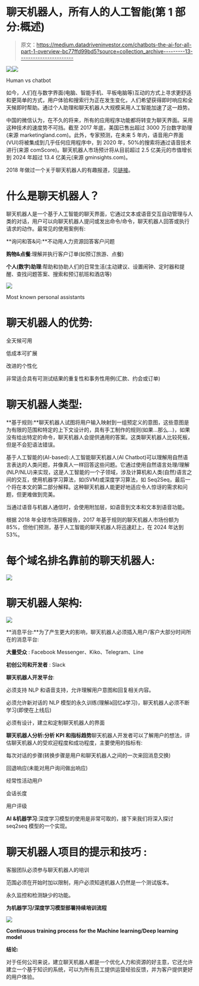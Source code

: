 # 聊天机器人，所有人的人工智能(第 1 部分:概述)

> 原文：<https://medium.datadriveninvestor.com/chatbots-the-ai-for-all-part-1-overview-bc77ffd99bd5?source=collection_archive---------13----------------------->

[![](img/36e8e9d5d3a8dec9ff40451498338954.png)](http://www.track.datadriveninvestor.com/1B9E)![](img/002c775ac8b8c16251e4119dcfea21f7.png)

Human vs chatbot

如今，人们在与数字界面(电脑、智能手机、平板电脑等)互动的方式上寻求更舒适和更简单的方式，用户体验和搜索行为正在发生变化，人们希望获得即时响应和全天候即时帮助。通过个人助理和聊天机器人大规模采用人工智能加速了这一趋势。

中国的微信认为，在不久的将来，所有的应用程序功能都将转变为聊天界面。采用这种技术的速度势不可挡。截至 2017 年底，美国已售出超过 3000 万台数字助理(来源 marketingland.com)。此外，专家预测，在未来 5 年内，语音用户界面(VUI)将被集成到几乎任何应用程序中，到 2020 年，50%的搜索将通过语音技术进行(来源 comScore)。聊天机器人市场预计将从目前超过 2.5 亿美元的市值增长到 2024 年超过 13.4 亿美元(来源 gminsights.com)。

2018 年做过一个关于聊天机器人的有趣报道，见[链接](https://www.drift.com/wp-content/uploads/2018/01/2018-state-of-chatbots-report.pdf)。

# **什么是聊天机器人？**

聊天机器人是一个基于人工智能的聊天界面，它通过文本或语音交互自动管理与人类的对话，用户可以向聊天机器人提问或发出命令/命令，聊天机器人回答或执行请求的动作。最常见的使用案例有:

**询问和答&问:**不动用人力资源回答客户问题

**购物&点餐**:理解并执行客户订单(如预订旅游、点餐)

**个人(数字)助理**:帮助和协助人们的日常生活(主动建议、设置闹钟、定时器和提醒、查找问题答案、搜索和预订航班和酒店等)

![](img/25f4c465c2ab63a4663bc8a5a7102216.png)

Most known personal assistants

# **聊天机器人的优势:**

全天候可用

低成本可扩展

改进的个性化

非常适合具有可测试结果的重复性和事务性用例(汇款、约会或订单)

# **聊天机器人类型:**

**基于规则:**聊天机器人试图将用户输入映射到一组预定义的意图，这些意图是为有限的范围和特定的上下文设计的，具有手工制作的规则(如果…那么…)，如果没有给出特定的命令，聊天机器人会提供通用的答案。这类聊天机器人比较死板，但是不会犯语法错误。

基于人工智能的(AI-based):人工智能聊天机器人(AI Chatbot)可以理解用自然语言表达的人类问题，并像真人一样回答这些问题。它通过使用自然语言处理/理解(NLP/NLU)来实现，这是人工智能的一个子领域，涉及计算机和人类(自然)语言之间的交互，使用机器学习算法，如(SVM)或深度学习算法，如 Seq2Seq，最后一个将在本文的第二部分解释。这种聊天机器人能更好地适应令人惊讶的需求和问题，但更难做到完美。

当通过语音与机器人通信时，会使用附加层，如语音到文本和文本到语音功能。

根据 2018 年全球市场洞察报告，2017 年基于规则的聊天机器人市场份额为 85%，但他们预测，基于人工智能的聊天机器人将迅速赶上，在 2024 年达到 53%。

# **每个域名排名靠前的聊天机器人:**

![](img/3c4f0fc8fb38766709e5a311f2887757.png)

# **聊天机器人架构:**

![](img/702494de0ec9fe7aa8afae56fca0f552.png)

**消息平台:**为了产生更大的影响，聊天机器人必须插入用户/客户大部分时间所在的消息平台:

**大量受众** : Facebook Messenger、Kiko、Telegram、Line

**初创公司和开发者** : Slack

**聊天机器人开发平台**:

必须支持 NLP 和语音支持，允许理解用户意图和回复相关内容。

必须允许新对话的 NLP 模型的永久训练(理解à回忆à学习)，聊天机器人必须不断学习(即使在上线后)

必须有设计，建立和定制聊天机器人的界面

**聊天机器人分析:**分析 KPI 和**指标趋势**聊天机器人开发者可以了解用户的想法，评估聊天机器人的受欢迎程度和成功程度，主要使用的指标有:

每次对话的步骤(转换步骤是用户和聊天机器人之间的一次来回消息交换)

回退响应(未能对用户询问做出响应)

经常性活动用户

会话长度

用户评级

**AI &机器学习**:深度学习模型的使用是非常可取的，接下来我们将深入探讨 seq2seq 模型的一个实现。

# 聊天机器人项目的提示和技巧 **:**

客服团队必须参与聊天机器人的培训

范围必须在开始时加以限制，用户必须知道机器人仍然是一个测试版本。

永久监控和检测缺少的功能。

**为机器学习/深度学习模型部署持续培训流程**

![](img/3ffad0258d921de7a26ea6f776325940.png)

**Continuous training process for the Machine learning/Deep learning model**

**结论:**

对于任何公司来说，建立聊天机器人都是一个优化人力和资源的好主意，它还允许建立一个基于知识的系统，可以为所有员工提供运营经验反馈，并为客户提供更好的用户体验。